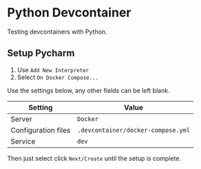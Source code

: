 # Python Devcontainer

Testing devcontainers with Python.

## Setup Pycharm

1. Use `Add New Interpreter`
2. Select `On Docker Compose...`

Use the settings below, any other fields can be left blank.

| Setting             | Value                              |
|---------------------|------------------------------------|
| Server              | `Docker`                           |
| Configuration files | `.devcontainer/docker-compose.yml` |
| Service             | `dev`                              |

Then just select click `Next/Create` until the setup is complete.

